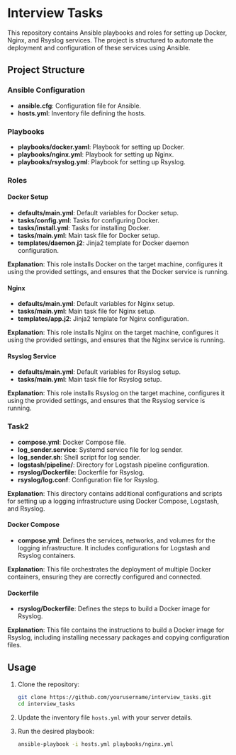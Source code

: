 # Interview Tasks

This repository contains Ansible playbooks and roles for setting up Docker, Nginx, and Rsyslog services. The project is structured to automate the deployment and configuration of these services using Ansible.

## Project Structure


### Ansible Configuration

- **ansible.cfg**: Configuration file for Ansible.
- **hosts.yml**: Inventory file defining the hosts.

### Playbooks

- **playbooks/docker.yaml**: Playbook for setting up Docker.
- **playbooks/nginx.yml**: Playbook for setting up Nginx.
- **playbooks/rsyslog.yml**: Playbook for setting up Rsyslog.

### Roles

#### Docker Setup

- **defaults/main.yml**: Default variables for Docker setup.
- **tasks/config.yml**: Tasks for configuring Docker.
- **tasks/install.yml**: Tasks for installing Docker.
- **tasks/main.yml**: Main task file for Docker setup.
- **templates/daemon.j2**: Jinja2 template for Docker daemon configuration.

**Explanation**: This role installs Docker on the target machine, configures it using the provided settings, and ensures that the Docker service is running.

#### Nginx

- **defaults/main.yml**: Default variables for Nginx setup.
- **tasks/main.yml**: Main task file for Nginx setup.
- **templates/app.j2**: Jinja2 template for Nginx configuration.

**Explanation**: This role installs Nginx on the target machine, configures it using the provided settings, and ensures that the Nginx service is running.

#### Rsyslog Service

- **defaults/main.yml**: Default variables for Rsyslog setup.
- **tasks/main.yml**: Main task file for Rsyslog setup.

**Explanation**: This role installs Rsyslog on the target machine, configures it using the provided settings, and ensures that the Rsyslog service is running.

### Task2

- **compose.yml**: Docker Compose file.
- **log_sender.service**: Systemd service file for log sender.
- **log_sender.sh**: Shell script for log sender.
- **logstash/pipeline/**: Directory for Logstash pipeline configuration.
- **rsyslog/Dockerfile**: Dockerfile for Rsyslog.
- **rsyslog/log.conf**: Configuration file for Rsyslog.

**Explanation**: This directory contains additional configurations and scripts for setting up a logging infrastructure using Docker Compose, Logstash, and Rsyslog.

#### Docker Compose

- **compose.yml**: Defines the services, networks, and volumes for the logging infrastructure. It includes configurations for Logstash and Rsyslog containers.

**Explanation**: This file orchestrates the deployment of multiple Docker containers, ensuring they are correctly configured and connected.

#### Dockerfile

- **rsyslog/Dockerfile**: Defines the steps to build a Docker image for Rsyslog.

**Explanation**: This file contains the instructions to build a Docker image for Rsyslog, including installing necessary packages and copying configuration files.

## Usage

1. Clone the repository:
    ```sh
    git clone https://github.com/yourusername/interview_tasks.git
    cd interview_tasks
    ```

2. Update the inventory file `hosts.yml` with your server details.

3. Run the desired playbook:
    ```sh
    ansible-playbook -i hosts.yml playbooks/nginx.yml
    ```
